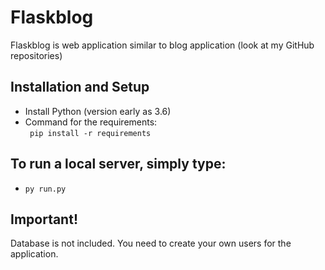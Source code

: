 # Flaskblog
Flaskblog is web application similar to blog application (look at my GitHub repositories) 
## Installation and Setup
+ Install Python (version early as 3.6)
+ Command for the requirements:<br>
``` pip install -r requirements```
## To run a local server, simply type:
+ ``` py run.py ```
## Important!
Database is not included. You need to create your own users for the application. 
